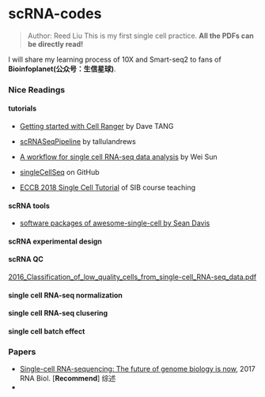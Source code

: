 # scRNA-codes

> Author: Reed Liu
> This is my first single cell practice.
> **All the PDFs can be directly read!**

I will share my learning process of 10X and Smart-seq2 to fans of **Bioinfoplanet(公众号：生信星球)**.

### Nice Readings

#### tutorials

- [Getting started with Cell Ranger](https://davetang.org/muse/2018/08/09/getting-started-with-cell-ranger/) by Dave TANG

- [scRNASeqPipeline](https://github.com/tallulandrews/scRNASeqPipeline) by tallulandrews

- [A workflow for single cell RNA-seq data analysis](http://research.fhcrc.org/content/dam/stripe/sun/software/scRNAseq/scRNAseq.html) by Wei Sun

- [singleCellSeq](https://github.com/jdblischak/singleCellSeq) on GitHub
- [ECCB 2018 Single Cell Tutorial](https://github.com/fmicompbio/SIB_scRNA-seq_Tutorial_2018) of SIB course teaching

#### scRNA tools

- [software packages of awesome-single-cell by Sean Davis](https://github.com/seandavi/awesome-single-cell) 

#### scRNA experimental design



#### scRNA QC

[2016_Classification_of_low_quality_cells_from_single-cell_RNA-seq_data.pdf](https://github.com/reedliu/scRNA-codes/blob/master/scRNA-papers/2016_Classification_of_low_quality_cells_from_single-cell_RNA-seq_data.pdf) 

#### single cell RNA-seq normalization



#### single cell RNA-seq clusering



#### single cell batch effect



### Papers

- [Single-cell RNA-sequencing: The future of genome biology is now](https://github.com/reedliu/scRNA-codes/blob/master/scRNA-papers/2017-Single-cell-RNA-sequencing-The-future-of-genome-biology-is-now.pdf), 2017 RNA Biol. [**Recommend**] 综述
- 

